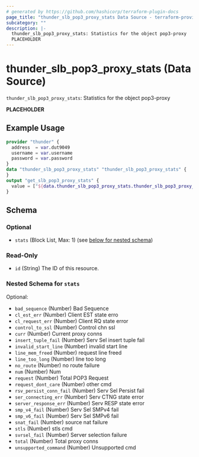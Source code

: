 ```yaml
---
# generated by https://github.com/hashicorp/terraform-plugin-docs
page_title: "thunder_slb_pop3_proxy_stats Data Source - terraform-provider-thunder"
subcategory: ""
description: |-
  thunder_slb_pop3_proxy_stats: Statistics for the object pop3-proxy
  PLACEHOLDER
---
```


# thunder_slb_pop3_proxy_stats (Data Source)

`thunder_slb_pop3_proxy_stats`: Statistics for the object pop3-proxy

__PLACEHOLDER__

## Example Usage

```terraform
provider "thunder" {
  address  = var.dut9049
  username = var.username
  password = var.password
}
data "thunder_slb_pop3_proxy_stats" "thunder_slb_pop3_proxy_stats" {
}
output "get_slb_pop3_proxy_stats" {
  value = ["${data.thunder_slb_pop3_proxy_stats.thunder_slb_pop3_proxy_stats}"]
}
```

<!-- schema generated by tfplugindocs -->
## Schema

### Optional

- `stats` (Block List, Max: 1) (see [below for nested schema](#nestedblock--stats))

### Read-Only

- `id` (String) The ID of this resource.

<a id="nestedblock--stats"></a>
### Nested Schema for `stats`

Optional:

- `bad_sequence` (Number) Bad Sequence
- `cl_est_err` (Number) Client EST state erro
- `cl_request_err` (Number) Client RQ state error
- `control_to_ssl` (Number) Control chn ssl
- `curr` (Number) Current proxy conns
- `insert_tuple_fail` (Number) Serv Sel insert tuple fail
- `invalid_start_line` (Number) invalid start line
- `line_mem_freed` (Number) request line freed
- `line_too_long` (Number) line too long
- `no_route` (Number) no route failure
- `num` (Number) Num
- `request` (Number) Total POP3 Request
- `request_dont_care` (Number) other cmd
- `rsv_persist_conn_fail` (Number) Serv Sel Persist fail
- `ser_connecting_err` (Number) Serv CTNG state error
- `server_response_err` (Number) Serv RESP state error
- `smp_v4_fail` (Number) Serv Sel SMPv4 fail
- `smp_v6_fail` (Number) Serv Sel SMPv6 fail
- `snat_fail` (Number) source nat failure
- `stls` (Number) stls cmd
- `svrsel_fail` (Number) Server selection failure
- `total` (Number) Total proxy conns
- `unsupported_command` (Number) Unsupported cmd


